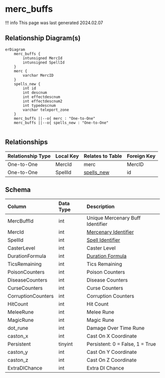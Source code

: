 # merc_buffs

!!! info
	This page was last generated 2024.02.07

## Relationship Diagram(s)

```mermaid
erDiagram
    merc_buffs {
        intunsigned MercId
        intunsigned SpellId
    }
    merc {
        varchar MercID
    }
    spells_new {
        int id
        int descnum
        int effectdescnum
        int effectdescnum2
        int typedescnum
        varchar teleport_zone
    }
    merc_buffs ||--o{ merc : "One-to-One"
    merc_buffs ||--o{ spells_new : "One-to-One"


```


## Relationships

| Relationship Type | Local Key | Relates to Table | Foreign Key |
| :--- | :--- | :--- | :--- |
| One-to-One | MercId | merc | MercID |
| One-to-One | SpellId | [spells_new](../../schema/spells/spells_new.md) | id |


## Schema

| Column | Data Type | Description |
| :--- | :--- | :--- |
| MercBuffId | int | Unique Mercenary Buff Identifier |
| MercId | int | [Mercenary Identifier](mercs.md) |
| SpellId | int | [Spell Identifier](../../schema/spells/spells_new.md) |
| CasterLevel | int | Caster Level |
| DurationFormula | int | [Duration Formula](../../../../categories/spells/buff-duration-formulas) |
| TicsRemaining | int | Tics Remaining |
| PoisonCounters | int | Poison Counters |
| DiseaseCounters | int | Disease Counters |
| CurseCounters | int | Curse Counters |
| CorruptionCounters | int | Corruption Counters |
| HitCount | int | Hit Count |
| MeleeRune | int | Melee Rune |
| MagicRune | int | Magic Rune |
| dot_rune | int | Damage Over Time Rune |
| caston_x | int | Cast On X Coordinate |
| Persistent | tinyint | Persistent: 0 = False, 1 = True |
| caston_y | int | Cast On Y Coordinate |
| caston_z | int | Cast On Z Coordinate |
| ExtraDIChance | int | Extra DI Chance |

